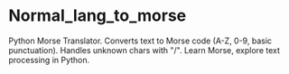 # Normal_lang_to_morse
 Python Morse Translator. Converts text to Morse code (A-Z, 0-9, basic punctuation). Handles unknown chars with "/".  Learn Morse, explore text processing in Python.
